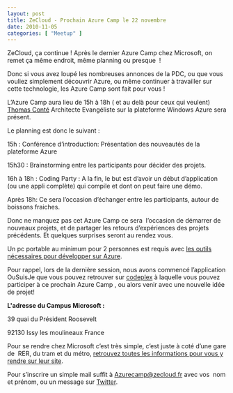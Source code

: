 ```yaml
---
layout: post
title: ZeCloud - Prochain Azure Camp le 22 novembre
date: 2010-11-05
categories: [ "Meetup" ]
---
```


ZeCloud, ça continue ! Après le dernier Azure Camp chez Microsoft, on remet ça même endroit, même planning ou presque  !

Donc si vous avez loupé les nombreuses annonces de la PDC, ou que vous vouliez simplement découvrir Azure, ou même continuer à travailler sur cette technologie, les Azure Camp sont fait pour vous !

L’Azure Camp aura lieu de 15h à 18h ( et au delà pour ceux qui veulent)  
[Thomas Conté](http://blogs.msdn.com/b/tconte/) Architecte Evangéliste sur la plateforme Windows Azure sera présent.

Le planning est donc le suivant :

15h : Conférence d’introduction: Présentation des nouveautés de la plateforme Azure

15h30 : Brainstorming entre les participants pour décider des projets.

16h à 18h : Coding Party : A la fin, le but est d’avoir un début d’application (ou une appli complète) qui compile et dont on peut faire une démo.

Après 18h: Ce sera l’occasion d’échanger entre les participants, autour de boissons fraiches.

Donc ne manquez pas cet Azure Camp ce sera  l’occasion de démarrer de nouveaux projets, et de partager les retours d’expériences des projets précédents. Et quelques surprises seront au rendez vous.

Un pc portable au minimum pour 2 personnes est requis avec [les outils nécessaires pour développer sur Azure](http://msdn.microsoft.com/en-us/windowsazure/cc974146.aspx).

Pour rappel, lors de la dernière session, nous avons commencé l’application OuSuisJe que vous pouvez retrouver sur [codeplex](http://zecloud.codeplex.com) à laquelle vous pouvez participer à ce prochain Azure Camp , ou alors venir avec une nouvelle idée de projet!

**L'adresse du Campus Microsoft :**

39 quai du Président Roosevelt

92130 Issy les moulineaux France

Pour se rendre chez Microsoft c’est très simple, c’est juste à coté d’une gare de  RER, du tram et du métro, [retrouvez toutes les informations pour vous y rendre sur leur site](http://www.microsoft.com/france/core/plan-acces-microsoft-france.aspx).

Pour s’inscrire un simple mail suffit à [Azurecamp@zecloud.fr](mailto:Azurecamp@zecloud.fr) avec vos  nom et prénom, ou un message sur [Twitter](http://twitter.com/zecloud).